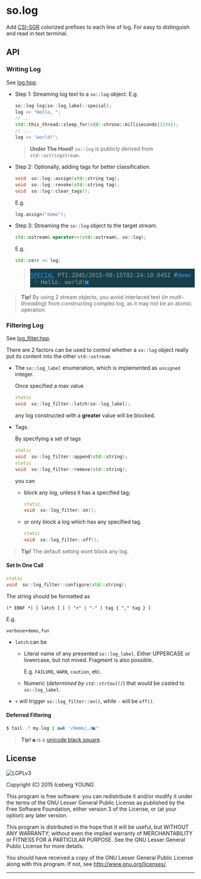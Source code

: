 so.log
======

Add [CSI-SGR] colorized prefixes to each line of log.
For easy to distinguish and read in text terminal.


API
---

### Writing Log

See [log.hpp](include/log.hpp).

- Step 1: Streaming log text to a `so::log` object. E.g.

  ```cpp
  so::log log{so::log_label::special};
  log << "Hello, ";
  // ...
  std::this_thread::sleep_for(std::chrono::milliseconds{1234});
  // ...
  log << "world!";
  ```

  > **Under The Hood!**
  > `so::log` is publicly derived from `std::ostringstream`.

- Step 2: Optionally, adding tags for better classification.

  ```cpp
  void  so::log::assign(std::string tag);
  void  so::log::revoke(std::string tag);
  void  so::log::clear_tags();
  ```

  E.g.
  ```cpp
  log.assign("demo");
  ```

- Step 3: Streaming the `so::log` object to the target stream.

  ```cpp
  std::ostream& operator<<(std::ostream&, so::log);
  ```

  E.g.
  ```cpp
  std::cerr << log;
  ```
  > ![Snapshot](snapshot.png)

> **Tip!**
> By using 2 stream objects, you avoid interlaced text (*in multi-threading*)
> from constructing complex log, as it may not be an atomic operation.

### Filtering Log

See [log_filter.hpp](include/log_filter.hpp).

There are 2 factors can be used to control whether a `so::log` object really
put its content into the other `std::ostream`.

- The `so::log_label` enumeration, which is implemented as `unsigned` integer.

  Once specified a max value

  ```cpp
  static
  void  so::log_filter::latch(so::log_label);
  ```

  any log constructed with a **greater** value will be blocked.

- Tags.

  By specifying a set of tags

  ```cpp
  static
  void  so::log_filter::append(std::string);
  static
  void  so::log_filter::remove(std::string);
  ```

  you can

  - block any log, unless it has a specified tag;

    ```cpp
    static
    void  so::log_filter::on();
    ```

  - or only block a log which has any specified tag.

    ```cpp
    static
    void  so::log_filter::off();
    ```

> **Tip!**
> The default setting wont block any log.

#### Set In One Call

```cpp
static
void  so::log_filter::configure(std::string);
```

The string should be formatted as

```ebnf
(* EBNF *) [ latch ] [ ( "+" | "-" ) tag { "," tag } ]
```

E.g.
```
verbose+demo,fun
```

- `latch` can be

  - Literal name of any presented `so::log_label`.
    Either UPPERCASE or lowercase, but not mixed. Fragment is also possible.

    E.g. `FAILURE`, `WARN`, `caution`, etc.

  - Numeric (*determined by `std::strtoul()`*)
    that would be casted to `so::log_label`.

- `+` will trigger `so::log_filter::on()`, while `-` will be `off()`.

#### Deferred Filtering

```sh
$ tail -f my.log | awk '/demo/,/■/'
```

> **Tip!**
> `■` is a [unicode black square][U+25A0].


License
-------
![LGPLv3]

Copyright (C) 2015  Iceberg YOUNG

This program is free software: you can redistribute it and/or modify it
under the terms of the GNU Lesser General Public License as published by
the Free Software Foundation, either version 3 of the License, or
(at your option) any later version.

This program is distributed in the hope that it will be useful,
but WITHOUT ANY WARRANTY; without even the implied warranty of
MERCHANTABILITY or FITNESS FOR A PARTICULAR PURPOSE.  See the
GNU Lesser General Public License for more details.

You should have received a copy of the GNU Lesser General Public License
along with this program.  If not, see <http://www.gnu.org/licenses/>.


---

[CSI-SGR]: https://en.wikipedia.org/wiki/ANSI_escape_code#CSI_codes
"SGR (Select Graphic Rendition) Parameters"

[U+25A0]: http://www.fileformat.info/info/unicode/char/25a0/index.htm
"Unicode Character 'BLACK SQUARE' (U+25A0)"

[LGPLv3]: http://www.gnu.org/graphics/lgplv3-88x31.png
"GNU Lesser General Public License version 3"
